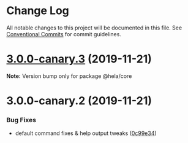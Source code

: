 # Change Log

All notable changes to this project will be documented in this file.
See [Conventional Commits](https://conventionalcommits.org) for commit guidelines.

# [3.0.0-canary.3](https://github.com/tunnckoCore/hela/compare/@hela/core@3.0.0-canary.2...@hela/core@3.0.0-canary.3) (2019-11-21)

**Note:** Version bump only for package @hela/core





# 3.0.0-canary.2 (2019-11-21)


### Bug Fixes

* default command fixes & help output tweaks ([0c99e34](https://github.com/tunnckoCore/hela/commit/0c99e344fca6c23e8bb8fca06d1b1636980c1553))
